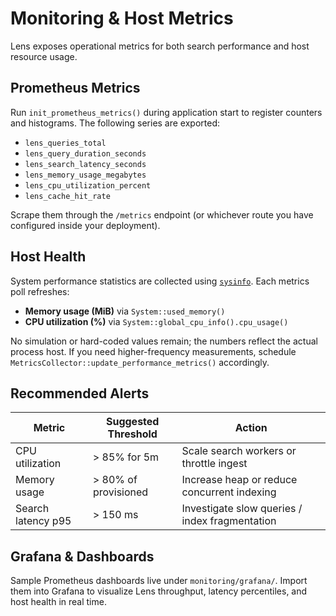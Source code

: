 # Monitoring & Host Metrics

Lens exposes operational metrics for both search performance and host resource usage.

## Prometheus Metrics

Run `init_prometheus_metrics()` during application start to register counters and histograms. The following series are exported:

- `lens_queries_total`
- `lens_query_duration_seconds`
- `lens_search_latency_seconds`
- `lens_memory_usage_megabytes`
- `lens_cpu_utilization_percent`
- `lens_cache_hit_rate`

Scrape them through the `/metrics` endpoint (or whichever route you have configured inside your deployment).

## Host Health

System performance statistics are collected using [`sysinfo`](https://docs.rs/sysinfo/). Each metrics poll refreshes:

- **Memory usage (MiB)** via `System::used_memory()`
- **CPU utilization (%)** via `System::global_cpu_info().cpu_usage()`

No simulation or hard-coded values remain; the numbers reflect the actual process host. If you need higher-frequency measurements, schedule `MetricsCollector::update_performance_metrics()` accordingly.

## Recommended Alerts

| Metric | Suggested Threshold | Action |
|--------|--------------------|--------|
| CPU utilization | > 85% for 5m | Scale search workers or throttle ingest |
| Memory usage | > 80% of provisioned | Increase heap or reduce concurrent indexing |
| Search latency p95 | > 150 ms | Investigate slow queries / index fragmentation |

## Grafana & Dashboards

Sample Prometheus dashboards live under `monitoring/grafana/`. Import them into Grafana to visualize Lens throughput, latency percentiles, and host health in real time.
